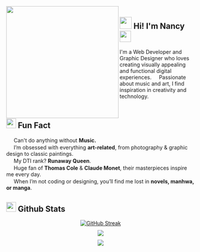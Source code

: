 <img src="https://media.nga.gov/iiif/1c3a0c23-3926-4475-b9b8-59cb1d72b410/full/!588,600/0/default.jpg" width="300px" align="left">  

## <img src="https://media0.giphy.com/media/v1.Y2lkPTc5MGI3NjExOXF4amp4NGp4OXZvbHF2eG9uZzcxbXpnYXg1N3QxcGhtcXpkb3Y1ZiZlcD12MV9pbnRlcm5hbF9naWZfYnlfaWQmY3Q9cw/5UbuuUrwlNuJ8I7ROM/giphy.gif" width="32px">  Hi! I'm Nancy <img src="https://media.giphy.com/media/X2JtPo47cCMdCaUbVs/giphy.gif?cid=ecf05e47qbzi3etc240t3bdm6g4u0uu4elc1mwgqk9q1obqx&ep=v1_stickers_search&rid=giphy.gif&ct=s" width="30px">





<p align="left" style="width:fit-content;">
I'm a Web Developer and Graphic Designer who loves creating visually appealing and functional digital experiences. <img src="https://media.giphy.com/media/cDNamBWbRdOehbE969/giphy.gif?cid=790b7611gck9njq6ihfnbk7zz48b8nuljkbehk61hdax4b78&ep=v1_stickers_search&rid=giphy.gif&ct=s" width="12px">
Passionate about music and art, I find inspiration in creativity and technology. 
</p>

<br>
<h2 id="funfact" style="margin-top:20px"><img src="https://media.giphy.com/media/daxJ5FMqFQob6ublDC/giphy.gif" width="26px"> Fun Fact</h2>
<p>

<div align="left">
<img src="https://media.giphy.com/media/3Ii2SW00oLZ8k/giphy.gif" width="16"> Can't do anything without <b>Music.</b>  
<br>  
<img src="https://media.giphy.com/media/3Ii2SW00oLZ8k/giphy.gif" width="16"> I’m obsessed with everything <b>art-related</b>, from photography & graphic design to classic paintings. 
<br>
<img src="https://media.giphy.com/media/3Ii2SW00oLZ8k/giphy.gif" width="16">
My DTI rank? <b>Runaway Queen</b>.  
<br>  
<img src="https://media.giphy.com/media/3Ii2SW00oLZ8k/giphy.gif" width="16"> Huge fan of <b>Thomas Cole</b> & <b>Claude Monet</b>, their masterpieces inspire me every day.  
<br>  
<img src="https://media.giphy.com/media/3Ii2SW00oLZ8k/giphy.gif" width="16"> When I’m not coding or designing, you’ll find me lost in <b>novels, manhwa, or manga</b>.  
</div>
</p>

<h2 id="GithubSTats"><img src="https://media.giphy.com/media/dWF5DzAawZUL91Jrlv/giphy.gif?cid=ecf05e47zaiptsmyhqmr3ffwmor4g5tlepmm7hlwajiwe0c2&ep=v1_stickers_related&rid=giphy.gif&ct=s" width="26px"> Github Stats</h2>


<div align="center">
<a href="https://git.io/streak-stats"><img src="https://streak-stats.demolab.com?user=naviolyn&theme=dracula&border_radius=15&card_width=525&card_height=190&currStreakLabel=FD84A5&background=FFFDF0&sideLabels=FD84A5&currStreakNum=C2426A&sideNums=FD84A5&ring=C2426A&stroke=FCC7D700&fire=C2426A&dates=FD84A5BC" alt="GitHub Streak" /></a>
<div style="height:10px; color:transparent;">.</div>
<img src="https://github-profile-trophy.vercel.app/?username=naviolyn&theme=dark_lover&no-bg=true&margin-w=15&margin-h=15&column=4&rank=S,AAA,A,B,C"/>
<div style="height:10px; color:transparent;">.</div>
<img src="https://github-readme-stats.vercel.app/api/top-langs/?username=naviolyn&layout=compact&bg_color=fffaf0&title_color=dd5577&text_color=dd5577&icon_color=dd5577&border_color=e4e2e2&hide_border=false">



</div>
